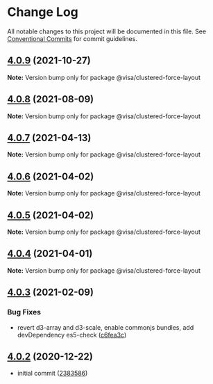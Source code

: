 # Change Log

All notable changes to this project will be documented in this file.
See [Conventional Commits](https://conventionalcommits.org) for commit guidelines.

## [4.0.9](https://github.com/visa/visa-chart-components/compare/@visa/clustered-force-layout@4.0.8...@visa/clustered-force-layout@4.0.9) (2021-10-27)

**Note:** Version bump only for package @visa/clustered-force-layout





## [4.0.8](https://github.com/visa/visa-chart-components/compare/@visa/clustered-force-layout@4.0.7...@visa/clustered-force-layout@4.0.8) (2021-08-09)

**Note:** Version bump only for package @visa/clustered-force-layout





## [4.0.7](https://github.com/visa/visa-chart-components/compare/@visa/clustered-force-layout@4.0.6...@visa/clustered-force-layout@4.0.7) (2021-04-13)

**Note:** Version bump only for package @visa/clustered-force-layout





## [4.0.6](https://github.com/visa/visa-chart-components/compare/@visa/clustered-force-layout@4.0.5...@visa/clustered-force-layout@4.0.6) (2021-04-02)

**Note:** Version bump only for package @visa/clustered-force-layout





## [4.0.5](https://github.com/visa/visa-chart-components/compare/@visa/clustered-force-layout@4.0.4...@visa/clustered-force-layout@4.0.5) (2021-04-02)

**Note:** Version bump only for package @visa/clustered-force-layout





## [4.0.4](https://github.com/visa/visa-chart-components/compare/@visa/clustered-force-layout@4.0.3...@visa/clustered-force-layout@4.0.4) (2021-04-01)

**Note:** Version bump only for package @visa/clustered-force-layout





## [4.0.3](https://github.com/visa/visa-chart-components/compare/@visa/clustered-force-layout@4.0.2...@visa/clustered-force-layout@4.0.3) (2021-02-09)


### Bug Fixes

* revert d3-array and d3-scale, enable commonjs bundles, add devDependency es5-check ([c6fea3c](https://github.com/visa/visa-chart-components/commit/c6fea3c601dfc4650b52996721ead03a1b363e2b))





## [4.0.2](https://github.com/visa/visa-chart-components/tree/%40visa/clustered-force-layout%404.0.2) (2020-12-22)

- initial commit ([2383586](https://github.com/visa/visa-chart-components/commit/238358698bb59b8f20f424eeedc7235f51e02037))
